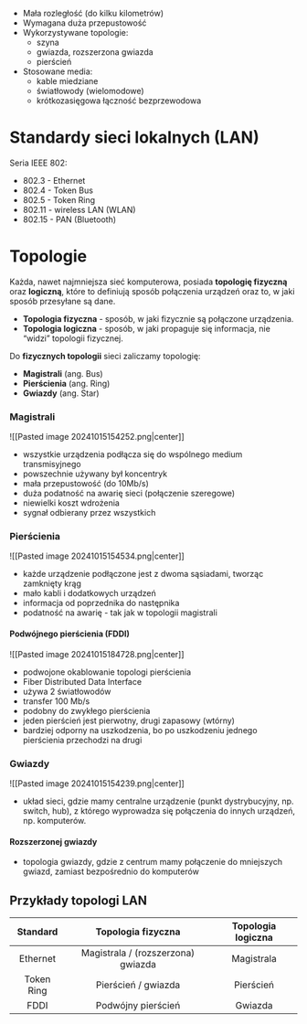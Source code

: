 - Mała rozległość (do kilku kilometrów)
- Wymagana duża przepustowość
- Wykorzystywane topologie:
	- szyna
	- gwiazda, rozszerzona gwiazda
	- pierścień
- Stosowane media:
	- kable miedziane
	- światłowody (wielomodowe)
	- krótkozasięgowa łączność bezprzewodowa
# Standardy sieci lokalnych (LAN)

Seria IEEE 802:
- 802.3 - Ethernet
- 802.4 - Token Bus
- 802.5 - Token Ring
- 802.11 - wireless LAN (WLAN)
- 802.15 - PAN (Bluetooth)

# Topologie

Każda, nawet najmniejsza sieć komputerowa, posiada **topologię fizyczną** oraz **logiczną**, które to definiują sposób połączenia urządzeń oraz to, w jaki sposób przesyłane są dane.
- **Topologia fizyczna** - sposób, w jaki fizycznie są połączone urządzenia.
- **Topologia logiczna** - sposób, w jaki propaguje się informacja, nie “widzi” topologii fizycznej.

Do **fizycznych topologii** sieci zaliczamy topologię:
- **Magistrali** (ang. Bus)
- **Pierścienia** (ang. Ring)
- **Gwiazdy** (ang. Star)
### Magistrali

![[Pasted image 20241015154252.png|center]]

- wszystkie urządzenia podłącza się do wspólnego medium transmisyjnego
- powszechnie używany był koncentryk
- mała przepustowość (do 10Mb/s)
- duża podatność na awarię sieci (połączenie szeregowe)
- niewielki koszt wdrożenia
- sygnał odbierany przez wszystkich
### Pierścienia

![[Pasted image 20241015154534.png|center]]

- każde urządzenie podłączone jest z dwoma sąsiadami, tworząc zamknięty krąg
- mało kabli i dodatkowych urządzeń
- informacja od poprzednika do następnika
- podatność na awarię - tak jak w topologii magistrali
#### Podwójnego pierścienia (FDDI)

![[Pasted image 20241015184728.png|center]]

- podwojone okablowanie topologi pierścienia
- Fiber Distributed Data Interface
- używa 2 światłowodów
- transfer 100 Mb/s
- podobny do zwykłego pierścienia
- jeden pierścień jest pierwotny, drugi zapasowy (wtórny)
- bardziej odporny na uszkodzenia, bo po uszkodzeniu jednego pierścienia przechodzi na drugi
### Gwiazdy 

![[Pasted image 20241015154239.png|center]]
- układ sieci, gdzie mamy centralne urządzenie (punkt dystrybucyjny, np. switch, hub), z którego wyprowadza się połączenia do innych urządzeń, np. komputerów.
####  Rozszerzonej gwiazdy
- topologia gwiazdy, gdzie z centrum mamy połączenie do mniejszych gwiazd, zamiast bezpośrednio do komputerów

## Przykłady topologi LAN

| **Standard** |       **Topologia fizyczna**       | **Topologia logiczna** |
| :----------: | :--------------------------------: | :--------------------: |
|   Ethernet   | Magistrala / (rozszerzona) gwiazda |       Magistrala       |
|  Token Ring  |        Pierścień / gwiazda         |       Pierścień        |
|     FDDI     |         Podwójny pierścień         |        Gwiazda         |

